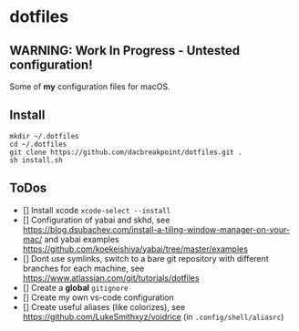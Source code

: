 # dotfiles

## WARNING: Work In Progress - Untested configuration!


Some of **my** configuration files for macOS.

## Install

```shell
mkdir ~/.dotfiles
cd ~/.dotfiles
git clone https://github.com/dacbreakpoint/dotfiles.git .
sh install.sh
```


## ToDos
- [] Install xcode `xcode-select --install`
- [] Configuration of yabai and skhd, see <https://blog.dsubachev.com/install-a-tiling-window-manager-on-your-mac/> and yabai examples <https://github.com/koekeishiya/yabai/tree/master/examples>
- [] Dont use symlinks, switch to a bare git repository with different branches for each machine, see <https://www.atlassian.com/git/tutorials/dotfiles>
- [] Create a **global** `gitignore`
- [] Create my own vs-code configuration
- [] Create useful aliases (like colorizes), see <https://github.com/LukeSmithxyz/voidrice> (in `.config/shell/aliasrc`)